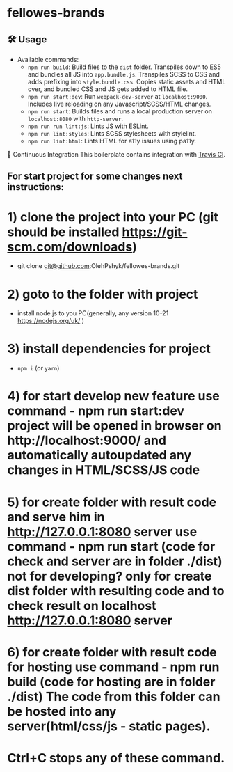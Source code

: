 # fellowes-brands

## 🛠 Usage
- Available commands:
  - `npm run build`: Build files to the `dist` folder. Transpiles down to ES5 and bundles all JS into `app.bundle.js`. Transpiles SCSS to CSS and adds prefixing into `style.bundle.css`. Copies static assets and HTML over, and bundled CSS and JS gets added to HTML file.
  - `npm run start:dev`: Run `webpack-dev-server` at `localhost:9000`. Includes live reloading on any Javascript/SCSS/HTML changes.
  - `npm run start`: Builds files and runs a local production server on `localhost:8080` with `http-server`.
  - `npm run run lint:js`: Lints JS with ESLint.
  - `npm run lint:styles`: Lints SCSS stylesheets with stylelint.
  - `npm run lint:html`: Lints HTML for a11y issues using pa11y.

🔄 Continuous Integration
This boilerplate contains integration with [Travis CI](https://travis-ci.org/).


## For start project for some changes next instructions:

# 1) clone the project into your PC (git should be installed https://git-scm.com/downloads)
  - git clone git@github.com:OlehPshyk/fellowes-brands.git

# 2) goto to the folder with project

  - install node.js to you PC(generally, any version 10-21 https://nodejs.org/uk/ )

# 3) install dependencies for project

  - `npm i` (or `yarn`)

# 4) for start develop new feature use command - npm run start:dev project will be opened in browser on http://localhost:9000/ and automatically autoupdated any changes in HTML/SCSS/JS code
# 5) for create folder with result code and serve him in http://127.0.0.1:8080 server use command - npm run start (code for check and server are in folder ./dist) not for developing? only for create dist folder with resulting code and to check result on localhost http://127.0.0.1:8080 server
# 6) for create folder with result code for hosting use command - npm run build (code for hosting are in folder ./dist) The code from this folder can be hosted into any server(html/css/js - static pages).

# Ctrl+C stops any of these command.





